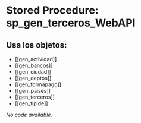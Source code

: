 # Stored Procedure: sp_gen_terceros_WebAPI

## Usa los objetos:
- [[gen_actividad]]
- [[gen_bancos]]
- [[gen_ciudad]]
- [[gen_deptos]]
- [[gen_formapago]]
- [[gen_paises]]
- [[gen_terceros]]
- [[gen_tipide]]

*No code available.*
